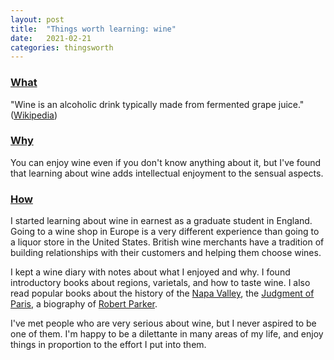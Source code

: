 ```yaml
---
layout: post
title:  "Things worth learning: wine"
date:   2021-02-21
categories: thingsworth
---
```


### [What](#what)

"Wine is an alcoholic drink typically made from fermented grape juice." ([Wikipedia](https://en.wikipedia.org/wiki/Wine))

### [Why](#why)

You can enjoy wine even if you don't know anything about it, but I've found that learning about wine adds intellectual enjoyment to the sensual aspects.

### [How](#how)

I started learning about wine in earnest as a graduate student in England. Going to a wine shop in Europe is a very different experience than going to a liquor store in the United States. British wine merchants have a tradition of building relationships with their customers and helping them choose wines.

I kept a wine diary with notes about what I enjoyed and why. I found introductory books about regions, varietals, and how to taste wine. I also read popular books about the history of the [Napa Valley](https://en.wikipedia.org/wiki/Wine_Country), the [Judgment of Paris](https://en.wikipedia.org/wiki/Judgment_of_Paris_(wine)), a biography of [Robert Parker](https://en.wikipedia.org/wiki/Robert_Parker_(wine_critic)).

I've met people who are very serious about wine, but I never aspired to be one of them. I'm happy to be a dilettante in many areas of my life, and enjoy things in proportion to the effort I put into them.

